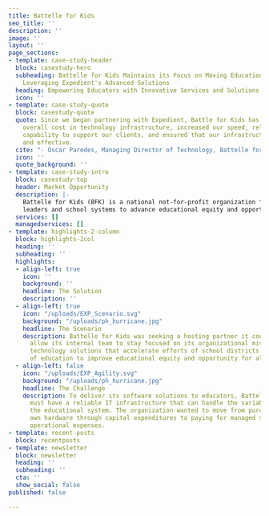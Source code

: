 ```yaml
---
title: Battelle for Kids
seo_title: ''
description: ''
image: ''
layout: ''
page_sections:
- template: case-study-header
  block: casestudy-hero
  subheading: Battelle for Kids Maintains its Focus on Moving Education Forward by
    Leveraging Expedient's Advanced Solutions
  heading: Empowering Educators with Innovative Services and Solutions
  icon: ''
- template: case-study-quote
  block: casestudy-quote
  quote: Since we began partnering with Expedient, Battle for Kids has reduced our
    overall cost in technology infrastructure, increased our speed, reliability and
    capability to support our clients, and ensured that our infrastructure is stable
    and effective.
  cite: "- Oscar Paredes, Managing Director of Technology, Battelle for Kids"
  icon: ''
  quote_background: ''
- template: case-study-intro
  block: casestudy-top
  header: Market Opportunity
  description: |-
    Battelle for Kids (BFK) is a national not-for-profit organization focused on developing innovative services and solutions that empower teachers,
    leaders and school systems to advance educational equity and opportunity for all students. BFK collaborates with state departments of education, urban, suburban and rural schools, and other education-focused organizations in more than 30 states to move education forward.
  services: []
  managedservices: []
- template: highlights-2-column
  block: highlights-2col
  heading: ''
  subheading: ''
  highlights:
  - align-left: true
    icon: ''
    background: ''
    headline: The Solution
    description: ''
  - align-left: true
    icon: "/uploads/EXP_Scenario.svg"
    background: "/uploads/ph_hurricane.jpg"
    headline: The Scenario
    description: Battelle for Kids was seeking a hosting partner it could trust to
      allow its internal team to stay focused on its organizational mission and developing
      technology solutions that accelerate efforts of school districts and state departments
      of education to improve educational equity and opportunity for all students.
  - align-left: false
    icon: "/uploads/EXP_Agility.svg"
    background: "/uploads/ph_hurricane.jpg"
    headline: The Challenge
    description: To deliver its software solutions to educators, Battelle for Kids
      must have a reliable IT infrastructure that can handle the variable demand of
      the educational system. The organization wanted to move from purchasing its
      own hardware through capital expenditures to paying for managed services through
      operational expenses.
- template: recent-posts
  block: recentposts
- template: newsletter
  block: newsletter
  heading: ''
  subheading: ''
  cta: ''
  show_social: false
published: false

---
```

